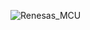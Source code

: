 
![Renesas_MCU](https://github.com/rasmiranjan1999/Test/assets/113885245/e91196df-6b8c-42e8-a653-8fb63939f92e)
